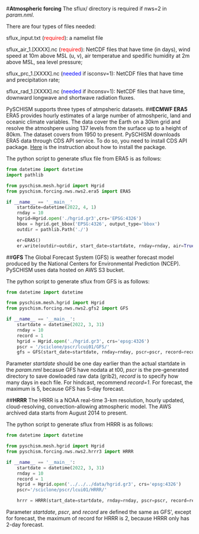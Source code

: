 #**Atmospheric forcing**
The sflux/ directory is required if nws=2 in *param.nml*. 

There are four types of files needed:

sflux_input.txt (<font color="red">required</font>): a namelist file

sflux_air_1.[XXXX].nc (<font color="red">required</font>): NetCDF files that have time (in days), wind speed at 10m above MSL (u, v), air temperatue and spedific humidity at 2m above MSL, sea level pressure;

sflux_prc_1.[XXXX].nc (<font color="blue">needed</font> if isconsv=1): NetCDF files that have time and precipitation rate;

sflux_rad_1.[XXXX].nc (<font color="blue">needed</font> if ihconsv=1): NetCDF files that have time, downward longwave and shortwave radiation fluxes.

PySCHISM supports three types of atmpsheric datasets.
##**ECMWF ERA5**
ERA5 provides hourly estimates of a large number of atmoshperic, land and oceanic climate variables. The data cover the Earth on a 30km grid and resolve the atmoshpere using 137 levels from the surface up to a height of 80km. The dataset covers from 1950 to present. PySCHISM downloads ERA5 data through CDS API service. To do so, you need to install CDS API package. [Here](https://cds.climate.copernicus.eu/api-how-to) is the instruction about how to install the package.

The python script to generate sflux file from ERA5 is as follows:
```python
from datetime import datetime
import pathlib

from pyschism.mesh.hgrid import Hgrid
from pyschism.forcing.nws.nws2.era5 import ERA5

if __name__ == '__main__'
    startdate=datetime(2022, 4, 1)
    rnday = 10
    hgrid=Hgrid.open('./hgrid.gr3',crs='EPSG:4326')
    bbox = hgrid.get_bbox('EPSG:4326', output_type='bbox')
    outdir = pathlib.Path('./')

    er=ERA5()
    er.write(outdir=outdir, start_date=startdate, rnday=rnday, air=True, rad=True, prc=True, bbox=bbox, output_interval=interval, overwrite=True)
```
##**GFS**
The Global Forecast System (GFS) is weather forecast model produced by the National Centers for Environmental Prediction (NCEP). PySCHISM uses data hosted on AWS S3 bucket.

The python script to generate sflux from GFS is as follows:
```python
from datetime import datetime

from pyschism.mesh.hgrid import Hgrid
from pyschism.forcing.nws.nws2.gfs2 import GFS

if __name__ == '__main__':
    startdate = datetime(2022, 3, 31)
    rnday = 10
    record = 1
    hgrid = Hgrid.open('./hgrid.gr3', crs='epsg:4326')
    pscr = '/sciclone/pscr/lcui01/GFS/'
    gfs = GFS(start_date=startdate, rnday=rnday, pscr=pscr, record=record, bbox=hgrid.bbox)
```
Parameter *startdate* should be one day earlier than the actual startdate in the *param.nml* becasue GFS have nodata at t00, *pscr* is the pre-generated directory to save dowloaded raw data (grib2), *record* is to specify how many days in each file. For hindcast, recommend *record=1*. For forecast, the maximum is 5, because GFS has 5-day forecast.

##**HRRR**
The HRRR is a NOAA real-time 3-km resolution, hourly updated, cloud-resolving, convection-allowing atmospheric model. The AWS archived data starts from August 2014 to present.

The python script to generate sflux from HRRR is as follows:
```python
from datetime import datetime

from pyschism.mesh.hgrid import Hgrid
from pyschism.forcing.nws.nws2.hrrr3 import HRRR

if __name__ == '__main__':
    startdate = datetime(2022, 3, 31)
    rnday = 10
    record = 1
    hgrid = Hgrid.open('../../../data/hgrid.gr3', crs='epsg:4326')
    pscr='/sciclone/pscr/lcui01/HRRR/'

    hrrr = HRRR(start_date=startdate, rnday=rnday, pscr=pscr, record=record, bbox=hgrid.bbox)
```
Parameter *startdate*, *pscr*, and *record* are defined the same as GFS', except for forecast, the maximum of record for HRRR is 2, because HRRR only has 2-day forecast.